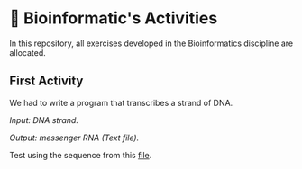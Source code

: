 # :dna: Bioinformatic's Activities
In this repository, all exercises developed in the Bioinformatics discipline are allocated.

## First Activity

We had to write a program that transcribes a strand of DNA.

*Input: DNA strand.*

*Output: messenger RNA (Text file).*

Test using the sequence from this [file]().
